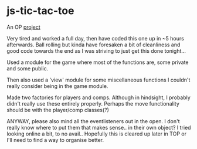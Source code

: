 # js-tic-tac-toe

An OP <a href='https://www.theodinproject.com/paths/full-stack-ruby-on-rails/courses/javascript/lessons/tic-tac-toe-javascript'>project</a>

Very tired and worked a full day, then have coded this one up in ~5 hours afterwards. Ball rolling but kinda have foresaken a bit of cleanliness and good code towards the end as I was striving to just get this done tonight...

Used a module for the game where most of the functions are, some private and some public.

Then also used a 'view' module for some miscellaneous functions I couldn't really consider being in the game module.

Made two factories for players and comps. Although in hindsight, I probably didn't really use these entirely properly. Perhaps the move functionality should be with the player/comp classes(?)

ANYWAY, please also mind all the eventlisteners out in the open. I don't really know where to put them that makes sense.. in their own object? I tried looking online a bit, to no avail.. Hopefully this is cleared up later in TOP or I'll need to find a way to organise better.

